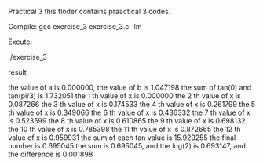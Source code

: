 Practical 3
this floder contains praactical 3 codes.

Compile:
gcc exercise_3 exercise_3.c -lm

Excute:

./exercise_3

result

the value of a is 0.000000, the value of b is 1.047198
the sum of tan(0) and tan(pi/3) is 1.732051
the 1 th value of x is 0.000000
the 2 th value of x is 0.087266
the 3 th value of x is 0.174533
the 4 th value of x is 0.261799
the 5 th value of x is 0.349066
the 6 th value of x is 0.436332
the 7 th value of x is 0.523599
the 8 th value of x is 0.610865
the 9 th value of x is 0.698132
the 10 th value of x is 0.785398
the 11 th value of x is 0.872665
the 12 th value of x is 0.959931
the sum of each tan value is 15.929255
the final number is 0.695045
the sum is 0.695045, and the log(2) is 0.693147, and the difference is 0.001898

